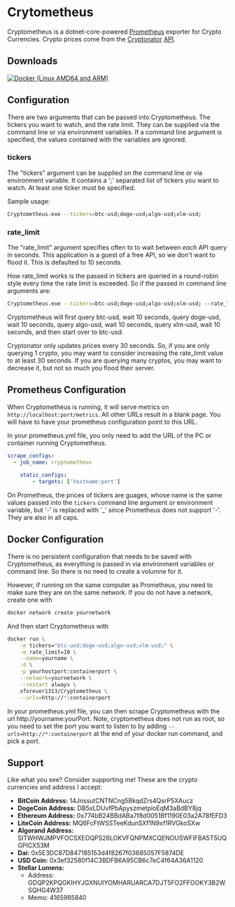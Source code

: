 # Crytometheus

Cryptometheus is a dotnet-core-powered [Prometheus](https://prometheus.io/) exporter for Crypto Currencies.  Crypto prices come from the [Cryptonator](https://www.cryptonator.com/) [API](https://www.cryptonator.com/api).

## Downloads

[![Docker (Linux AMD64 and ARM)](https://img.shields.io/docker/v/xforever1313/cryptometheus?label=Windows&style=flat-square)](https://hub.docker.com/repository/docker/xforever1313/cryptometheus)

## Configuration

There are two arguments that can be passed into Cryptometheus.  The tickers you want to watch, and the rate limit.  They can be supplied via the command line or via environment variables.  If a command line argument is specified, the values contained with the variables are ignored.

### tickers

The "tickers" argument can be supplied on the command line or via environment variable.  It contains a ';' separated list of tickers you want to watch.  At least one ticker must be specified.

Sample usage:

```sh
Cryptometheus.exe --tickers=btc-usd;doge-usd;algo-usd;xlm-usd;
```

### rate_limit

The "rate\_limit" argument specifies often to to wait between _each_ API query in seconds.  This application is a guest of a free API, so we don't want to flood it.  This is defaulted to 10 seconds.

How rate_limit works is the passed in tickers are queried in a round-robin style every time the rate limit is exceeded.  So if the passed in command line arguments are:

```sh
Cryptometheus.exe --tickers=btc-usd;doge-usd;algo-usd;xlm-usd; --rate_limit=10
```

Cryptometheus will first query btc-usd, wait 10 seconds, query doge-usd, wait 10 seconds, query algo-usd, wait 10 seconds, query xlm-usd, wait 10 seconds, and then start over to btc-usd.

Cryptonator only updates prices every 30 seconds.  So, if you are only querying 1 crypto, you may want to consider increasing the rate_limit value to at least 30 seconds.  If you are querying many cryptos, you may want to decrease it, but not so much you flood their server.

## Prometheus Configuration

When Cryptometheus is running, it will serve metrics on ```http://localhost:port/metrics```. All other URLs result in a blank page.  You will have to have your prometheus configuration point to this URL.

In your prometheus.yml file, you only need to add the URL of the PC or container running Cryptometheus.

```yml
scrape_configs:
  - job_name: cryptometheus
    
    static_configs:
        - targets: ['hostname:port']
```

On Prometheus, the prices of tickers are guages, whose name is the same values passed into the ```tickers``` command line argument or environment variable, but '-' is replaced with '_' since Prometheus does not support '-'.  They are also in all caps.

## Docker Configuration

There is no persistent configuration that needs to be saved with Cryptometheus, as everything is passed in via environment variables or command line.  So there is no need to create a volumne for it.

However, if running on the same computer as Prometheus, you need to make sure they are on the same network.  If you do not have a network, create one with

```sh
docker network create yournetwork
```

And then start Cryptometheus with

```sh
docker run \
    -e tickers="btc-usd;doge-usd;algo-usd;xlm-usd;" \
    -e rate_limit=10 \
    --name=yourname \
    -d \
    -p yourhostport:containerport \
    --network=yournetwork \
    --restart always \
    xforever1313/Cryptometheus \
    --urls=http://*:containerport
```

In your prometheus.yml file, you can then scrape Cryptometheus with the url http://yourname:yourPort. Note, cryptometheus does not run as root, so you need to set the port you want to listen to by adding ```--urls=http://*:containerport``` at the end of your docker run command, and pick a port.

## Support

Like what you see?  Consider supporting me!  These are the crypto currencies and address I accept:

* **BitCoin Address:** 14JnssutCNTNCng5BkqdZrs4QsrP5XAucz
* **DogeCoin Address:** DB5xLDUvfPbApyszmetpioEqM3aBdBY8jq
* **Ethereum Address:** 0x774bB24BBdABa7f8d0051Bf1190E03a2A78fEFD3
* **LiteCoin Address:** MQ6FcFtWSSTeeKdunSXf1N9xf1RVGkoSXw
* **Algorand Address:** SITWHWJMPVFOCSXEOQPS26LOKVFQNPMXCQENOUSWFIFBA5T5UQGPICX53M
* **Dai:** 0x5E3DC87D847185153d4f8267f03685057F5874DE
* **USD Coin:** 0x3ef32580f14C3BDFB6A95CB6c7eC4f64A36A1120
* **Stellar Lumens:**
  * Address: GDQP2KPQGKIHYJGXNUIYOMHARUARCA7DJT5FO2FFOOKY3B2WSQHG4W37
  * Memo: 4165985840
